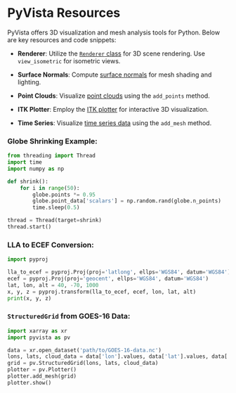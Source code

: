 # PyVista Resources

PyVista offers 3D visualization and mesh analysis tools for Python. Below are key resources and code snippets:

- **Renderer**: Utilize the [`Renderer` class](https://docs.pyvista.org/plotting/renderer.html) for 3D scene rendering. Use `view_isometric` for isometric views.
  
- **Surface Normals**: Compute [surface normals](https://docs.pyvista.org/examples/01-filter/glyphs.html) for mesh shading and lighting.
  
- **Point Clouds**: Visualize [point clouds](https://docs.pyvista.org/examples/00-load/create-point-cloud.html) using the `add_points` method.
  
- **ITK Plotter**: Employ the [ITK plotter](https://docs.pyvista.org/examples/02-plot/itk_plotting.html) for interactive 3D visualization.
  
- **Time Series**: Visualize [time series data](https://docs.pyvista.org/examples/02-plot/time-series.html) using the `add_mesh` method.

### Globe Shrinking Example:
```python
from threading import Thread
import time
import numpy as np

def shrink():
    for i in range(50):
        globe.points *= 0.95
        globe.point_data['scalars'] = np.random.rand(globe.n_points)
        time.sleep(0.5)

thread = Thread(target=shrink)
thread.start()
```

### LLA to ECEF Conversion:
```python
import pyproj

lla_to_ecef = pyproj.Proj(proj='latlong', ellps='WGS84', datum='WGS84')
ecef = pyproj.Proj(proj='geocent', ellps='WGS84', datum='WGS84')
lat, lon, alt = 40, -70, 1000
x, y, z = pyproj.transform(lla_to_ecef, ecef, lon, lat, alt)
print(x, y, z)
```

### `StructuredGrid` from GOES-16 Data:
```python
import xarray as xr
import pyvista as pv

data = xr.open_dataset('path/to/GOES-16-data.nc')
lons, lats, cloud_data = data['lon'].values, data['lat'].values, data['cloud_data'].values
grid = pv.StructuredGrid(lons, lats, cloud_data)
plotter = pv.Plotter()
plotter.add_mesh(grid)
plotter.show()
```
